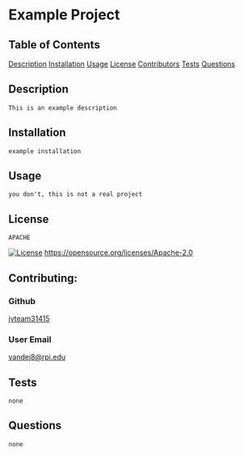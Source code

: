 # Example Project
## Table of Contents
[Description](#Description)
[Installation](#Installation)
[Usage](#Usage)
[License](#License)
[Contributors](#Contributing)
[Tests](#Tests)
[Questions](#Questions)

## Description
    This is an example description
        
## Installation
    example installation
## Usage
    you don't, this is not a real project

## License
    APACHE
[![License](https://img.shields.io/badge/License-Apache%202.0-blue.svg)](https://opensource.org/licenses/Apache-2.0) https://opensource.org/licenses/Apache-2.0

## Contributing:
### Github
[jvteam31415](https://github.com/jvteam31415)
### User Email
[vandej8@rpi.edu](mailto:vandej8@rpi.edu)  


## Tests
    none

## Questions
    none

